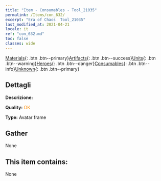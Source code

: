 ```yaml
---
title: "Item - Consumables - Tool_21035"
permalink: /Items/con_632/
excerpt: "Era of Chaos  Tool_21035"
last_modified_at: 2021-04-21
locale: it
ref: "con_632.md"
toc: false
classes: wide
---
```

 [Materials](/it/Items/){: .btn .btn--primary}[Artifacts](/it/Items/Artifacts/){: .btn .btn--success}[Units](/it/Items/Units/){: .btn .btn--warning}[Heroes](/it/Items/Heroes/){: .btn .btn--danger}[Consumables](/it/Items/Consumables/){: .btn .btn--info}[Unknown](/it/Items/Unknown/){: .btn .btn--primary}

## Dettagli
 **Descrizione:** 

 **Quality:** <span style="color: #FF8C00">OK</span>

 **Type:** Avatar frame

## Gather

  None

## This item contains:

  None

